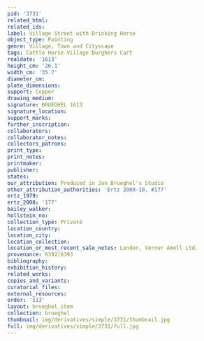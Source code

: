 ```yaml
---
pid: '3731'
related_html: 
related_ids: 
label: Village Street with Drinking Horse
object_type: Painting
genre: Village, Town and Cityscape
tags: Cattle Horse Village Burghers Cart
realdate: '1613'
height_cm: '26.1'
width_cm: '35.7'
diameter_cm: 
plate_dimensions: 
support: Copper
drawing_medium: 
signature: BRUEGHEL 1613
signature_location: 
support_marks: 
further_inscription: 
collaborators: 
collaborator_notes: 
collectors_patrons: 
print_type: 
print_notes: 
printmaker: 
publisher: 
states: 
our_attribution: Produced in Jan Brueghel's Studio
other_attribution_authorities: 'Ertz 2008-10, #177'
ertz_1979: 
ertz_2008: '177'
bailey_walker: 
hollstein_no: 
collection_type: Private
location_country: 
location_city: 
location_collection: 
location_or_most_recent_sale_notes: London, Verner Amell Ltd.
provenance: 6392|6393
bibliography: 
exhibition_history: 
related_works: 
copies_and_variants: 
curatorial_files: 
external_resources: 
order: '513'
layout: brueghel_item
collection: brueghel
thumbnail: img/derivatives/simple/3731/thumbnail.jpg
full: img/derivatives/simple/3731/full.jpg
---
```

